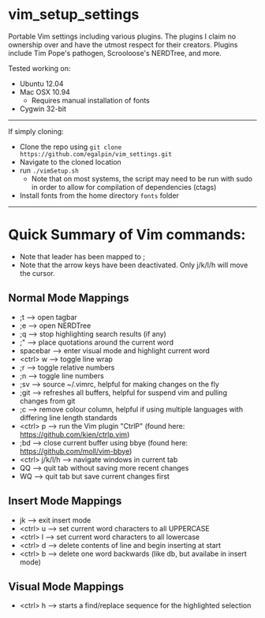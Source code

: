 vim_setup_settings
==================
Portable Vim settings including various plugins.
The plugins I claim no ownership over and have the utmost respect for their creators.  Plugins include Tim Pope's pathogen, Scrooloose's NERDTree, and more.

Tested working on:
  - Ubuntu 12.04
  - Mac OSX 10.94
    - Requires manual installation of fonts
  - Cygwin 32-bit

-----------------------------------------------------
If simply cloning:
  - Clone the repo using ```git clone https://github.com/egalpin/vim_settings.git```
  - Navigate to the cloned location
  - run ```./vimSetup.sh```
    - Note that on most systems, the script may need to be run with sudo in order to allow for compilation of dependencies (ctags)
  - Install fonts from the home directory ```fonts``` folder

-----------------------------------------------------

Quick Summary of Vim commands:
===============================
  - Note that leader has been mapped to ;
  - Note that the arrow keys have been deactivated.  Only j/k/l/h will move the cursor.


Normal Mode Mappings
-----------------------------------------------------
  - ;t --> open tagbar
  - ;e --> open NERDTree
  - ;q --> stop highlighting search results (if any)
  - ;" --> place quotations around the current word
  - spacebar --> enter visual mode and highlight current word
  - \<ctrl\> w --> toggle line wrap
  - ;r --> toggle relative numbers
  - ;n --> toggle line numbers
  - ;sv --> source ~/.vimrc, helpful for making changes on the fly
  - ;git --> refreshes all buffers, helpful for suspend vim and pulling changes from git
  - ;c --> remove colour column, helpful if using multiple languages with differing line length standards
  - \<ctrl\> p --> run the Vim plugin "CtrlP" (found here:  https://github.com/kien/ctrlp.vim)
  - ;bd --> close current buffer using bbye (found here:  https://github.com/moll/vim-bbye)
  - \<ctrl\> j/k/l/h --> navigate windows in current tab
  - QQ --> quit tab without saving more recent changes
  - WQ --> quit tab but save current changes first


Insert Mode Mappings
-----------------------------------------------------
  - jk --> exit insert mode
  - \<ctrl\> u --> set current word characters to all UPPERCASE
  - \<ctrl\> l --> set current word characters to all lowercase
  - \<ctrl\> d --> delete contents of line and begin inserting at start
  - \<ctrl\> b --> delete one word backwards (like db, but availabe in insert mode)


<b>Visual Mode Mappings</b>
-----------------------------------------------------
  - \<ctrl\> h --> starts a find/replace sequence for the highlighted selection
  
